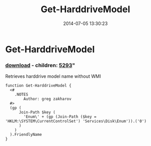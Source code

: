 ﻿---
pid:            5285
parent:         0
children:       5293
poster:         greg zakharov
title:          Get-HarddriveModel
date:           2014-07-05 13:30:23
format:         posh
---

# Get-HarddriveModel

### [download](5285.ps1) - children: [5293](5293.md)"

Retrieves harddrive model name without WMI

```posh
function Get-HarddriveModel {
  <#
    .NOTES
        Author: greg zakharov
  #>
  (gp (
      Join-Path $key (
        'Enum\' + (gp (Join-Path ($key = 'HKLM:\SYSTEM\CurrentControlSet') 'Services\Disk\Enum')).('0')
      )
    )
  ).FriendlyName
}
```
